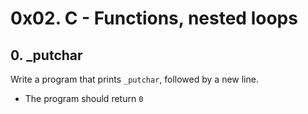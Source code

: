 #  0x02. C - Functions, nested loops

## 0. _putchar
Write a program that prints `_putchar`, followed by a new line.

*  The program should return `0`